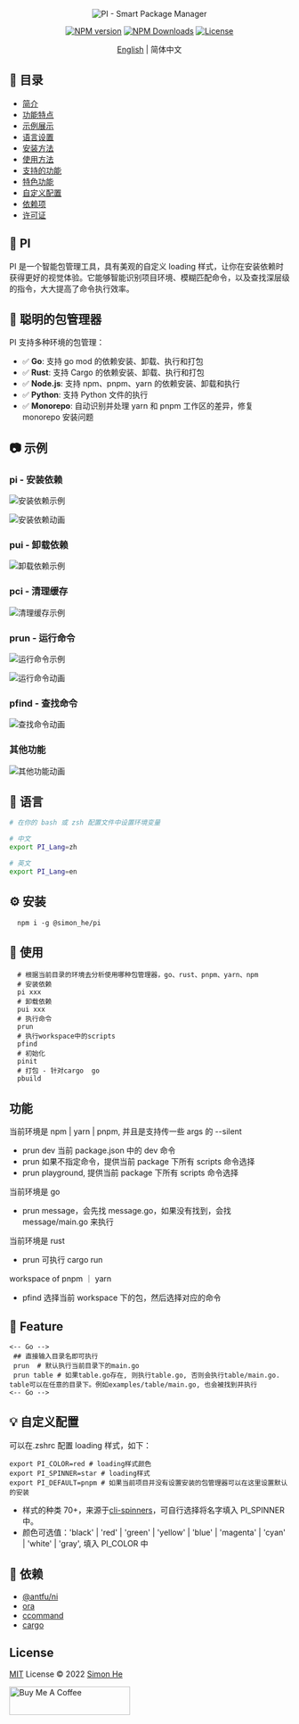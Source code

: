 <p align="center">
  <img src="/assets/kv.png" alt="PI - Smart Package Manager">
</p>

<p align="center">
  <a href="https://www.npmjs.com/package/@simon_he/pi"><img src="https://img.shields.io/npm/v/@simon_he/pi?color=3fb883&amp;label=" alt="NPM version"></a>
  <a href="https://www.npmjs.com/package/@simon_he/pi"><img src="https://img.shields.io/npm/dm/@simon_he/pi.svg?color=3fb883&label=" alt="NPM Downloads"></a>
  <a href="https://github.com/Simon-He95/pi/blob/main/LICENSE"><img src="https://img.shields.io/github/license/Simon-He95/pi?color=3fb883" alt="License"></a>
</p>

<p align="center"><a href="./README.md">English</a> | 简体中文</p>

## 📖 目录

- [简介](#-pi)
- [功能特点](#-聪明的包管理器)
- [示例展示](#-示例)
- [语言设置](#-语言)
- [安装方法](#-安装)
- [使用方法](#-使用)
- [支持的功能](#-功能)
- [特色功能](#-feature)
- [自定义配置](#-自定义配置)
- [依赖项](#-依赖)
- [许可证](#license)

## 🍭 PI

PI 是一个智能包管理工具，具有美观的自定义 loading 样式，让你在安装依赖时获得更好的视觉体验。它能够智能识别项目环境、模糊匹配命令，以及查找深层级的指令，大大提高了命令执行效率。

## 🚀 聪明的包管理器

PI 支持多种环境的包管理：

- ✅ **Go**: 支持 go mod 的依赖安装、卸载、执行和打包
- ✅ **Rust**: 支持 Cargo 的依赖安装、卸载、执行和打包
- ✅ **Node.js**: 支持 npm、pnpm、yarn 的依赖安装、卸载和执行
- ✅ **Python**: 支持 Python 文件的执行
- ✅ **Monorepo**: 自动识别并处理 yarn 和 pnpm 工作区的差异，修复 monorepo 安装问题

## 📷 示例

### pi - 安装依赖

![安装依赖示例](/assets/pi.png)

![安装依赖动画](/assets/pi.gif)

### pui - 卸载依赖

![卸载依赖示例](/assets/pui.png)

### pci - 清理缓存

![清理缓存示例](/assets/pci.png)

### prun - 运行命令

![运行命令示例](/assets/prun.png)

![运行命令动画](/assets/prun.gif)

### pfind - 查找命令

![查找命令动画](/assets/pfind.gif)

### 其他功能

![其他功能动画](/assets/others.gif)

## 📱 语言

```bash
# 在你的 bash 或 zsh 配置文件中设置环境变量

# 中文
export PI_Lang=zh

# 英文
export PI_Lang=en
```

## :gear: 安装

```
  npm i -g @simon_he/pi
```

## :open_hands: 使用

```
  # 根据当前目录的环境去分析使用哪种包管理器，go、rust、pnpm、yarn、npm
  # 安装依赖
  pi xxx
  # 卸载依赖
  pui xxx
  # 执行命令
  prun
  # 执行workspace中的scripts
  pfind
  # 初始化
  pinit
  # 打包 - 针对cargo  go
  pbuild
```

## 功能

当前环境是 npm | yarn | pnpm, 并且是支持传一些 args 的 --silent

- prun dev 当前 package.json 中的 dev 命令
- prun 如果不指定命令，提供当前 package 下所有 scripts 命令选择
- prun playground, 提供当前 package 下所有 scripts 命令选择

当前环境是 go

- prun message，会先找 message.go，如果没有找到，会找 message/main.go 来执行

当前环境是 rust

- prun 可执行 cargo run

workspace of pnpm ｜ yarn

- pfind 选择当前 workspace 下的包，然后选择对应的命令

## :monocle_face: Feature

```
<-- Go -->
 ## 直接输入目录名即可执行
 prun  # 默认执行当前目录下的main.go
 prun table # 如果table.go存在, 则执行table.go, 否则会执行table/main.go. table可以在任意的目录下。例如examples/table/main.go, 也会被找到并执行
<-- Go -->
```

## :bulb: 自定义配置

可以在.zshrc 配置 loading 样式，如下：

```
export PI_COLOR=red # loading样式颜色
export PI_SPINNER=star # loading样式
export PI_DEFAULT=pnpm # 如果当前项目并没有设置安装的包管理器可以在这里设置默认的安装
```

- 样式的种类 70+，来源于[cli-spinners](https://jsfiddle.net/sindresorhus/2eLtsbey/embedded/result/)，可自行选择将名字填入 PI_SPINNER 中。
- 颜色可选值：'black' | 'red' | 'green' | 'yellow' | 'blue' | 'magenta' | 'cyan' | 'white' | 'gray', 填入 PI_COLOR 中

## :battery: 依赖

- [@antfu/ni](https://github.com/antfu/ni)
- [ora](https://github.com/sindresorhus/ora)
- [ccommand](https://github.com/Simon-He95/ccommand)
- [cargo](https://github.com/rust-lang/cargo)

## License

[MIT](./LICENSE) License © 2022 [Simon He](https://github.com/Simon-He95)

<a href="https://github.com/Simon-He95/sponsor" target="_blank"><img src="https://cdn.buymeacoffee.com/buttons/default-orange.png" alt="Buy Me A Coffee" style="height: 51px !important;width: 217px !important;" ></a>

